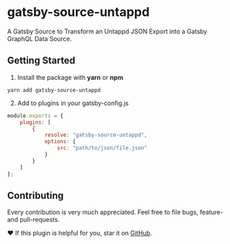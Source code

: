 # gatsby-source-untappd

A Gatsby Source to Transform an Untappd JSON Export into a Gatsby GraphQL Data Source.

## Getting Started

1. Install the package with **yarn** or **npm**

`yarn add gatsby-source-untappd`

2. Add to plugins in your gatsby-config.js

```javascript
module.exports = {
    plugins: [
        {
            resolve: "gatsby-source-untappd",
            options: {
                src: "path/to/json/file.json"
            }
        }
    ]
};
```

## Contributing

Every contribution is very much appreciated.
Feel free to file bugs, feature- and pull-requests.

❤️ If this plugin is helpful for you, star it on [GitHub](https://github.com/codevachon/gatsby-source-untappd).
